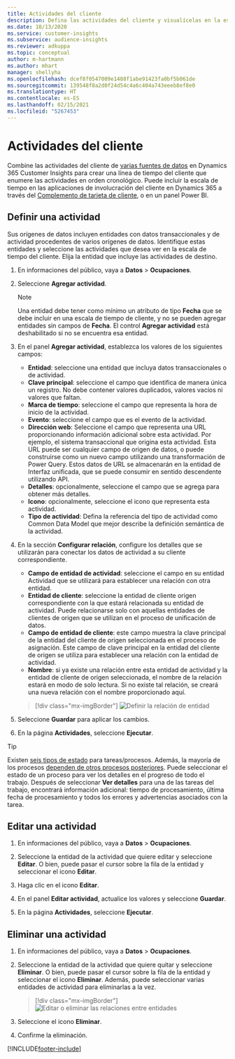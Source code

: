 ```yaml
---
title: Actividades del cliente
description: Defina las actividades del cliente y visualícelas en la escala de tiempo del cliente.
ms.date: 10/13/2020
ms.service: customer-insights
ms.subservice: audience-insights
ms.reviewer: adkuppa
ms.topic: conceptual
author: m-hartmann
ms.author: mhart
manager: shellyha
ms.openlocfilehash: dcef8f0547009e1488f1abe91423fa0bf5b061de
ms.sourcegitcommit: 139548f8a2d0f24d54c4a6c404a743eeeb8ef8e0
ms.translationtype: HT
ms.contentlocale: es-ES
ms.lasthandoff: 02/15/2021
ms.locfileid: "5267453"
---
```

# <a name="customer-activities"></a>Actividades del cliente

Combine las actividades del cliente de [varias fuentes de datos](data-sources.md) en Dynamics 365 Customer Insights para crear una línea de tiempo del cliente que enumere las actividades en orden cronológico. Puede incluir la escala de tiempo en las aplicaciones de involucración del cliente en Dynamics 365 a través del [Complemento de tarjeta de cliente](customer-card-add-in.md), o en un panel Power BI.

## <a name="define-an-activity"></a>Definir una actividad

Sus orígenes de datos incluyen entidades con datos transaccionales y de actividad procedentes de varios orígenes de datos. Identifique estas entidades y seleccione las actividades que desea ver en la escala de tiempo del cliente. Elija la entidad que incluye las actividades de destino.

1. En informaciones del público, vaya a **Datos** > **Ocupaciones**.

1. Seleccione **Agregar actividad**.

   > [!NOTE]
   > Una entidad debe tener como mínimo un atributo de tipo **Fecha** que se debe incluir en una escala de tiempo de cliente, y no se pueden agregar entidades sin campos de **Fecha**. El control **Agregar actividad** está deshabilitado si no se encuentra esa entidad.

1. En el panel **Agregar actividad**, establezca los valores de los siguientes campos:

   - **Entidad**: seleccione una entidad que incluya datos transaccionales o de actividad.
   - **Clave principal**: seleccione el campo que identifica de manera única un registro. No debe contener valores duplicados, valores vacíos ni valores que faltan.
   - **Marca de tiempo**: seleccione el campo que representa la hora de inicio de la actividad.
   - **Evento**: seleccione el campo que es el evento de la actividad.
   - **Dirección web**: Seleccione el campo que representa una URL proporcionando información adicional sobre esta actividad. Por ejemplo, el sistema transaccional que origina esta actividad. Esta URL puede ser cualquier campo de origen de datos, o puede construirse como un nuevo campo utilizando una transformación de Power Query. Estos datos de URL se almacenarán en la entidad de Interfaz unificada, que se puede consumir en sentido descendente utilizando API.
   - **Detalles**: opcionalmente, seleccione el campo que se agrega para obtener más detalles.
   - **Icono**: opcionalmente, seleccione el icono que representa esta actividad.
   - **Tipo de actividad**: Defina la referencia del tipo de actividad como Common Data Model que mejor describe la definición semántica de la actividad.

1. En la sección **Configurar relación**, configure los detalles que se utilizarán para conectar los datos de actividad a su cliente correspondiente.

    - **Campo de entidad de actividad**: seleccione el campo en su entidad Actividad que se utilizará para establecer una relación con otra entidad.
    - **Entidad de cliente**: seleccione la entidad de cliente origen correspondiente con la que estará relacionada su entidad de actividad. Puede relacionarse solo con aquellas entidades de clientes de origen que se utilizan en el proceso de unificación de datos.
    - **Campo de entidad de cliente**: este campo muestra la clave principal de la entidad del cliente de origen seleccionada en el proceso de asignación. Este campo de clave principal en la entidad del cliente de origen se utiliza para establecer una relación con la entidad de actividad.
    - **Nombre**: si ya existe una relación entre esta entidad de actividad y la entidad de cliente de origen seleccionada, el nombre de la relación estará en modo de solo lectura. Si no existe tal relación, se creará una nueva relación con el nombre proporcionado aquí.
   
   > [!div class="mx-imgBorder"]
   > ![Definir la relación de entidad](media/activities-entities-define.png "Definir la relación de entidad")

1. Seleccione **Guardar** para aplicar los cambios.

1. En la página **Actividades**, seleccione **Ejecutar**.

> [!TIP]
> Existen [seis tipos de estado](system.md#status-types) para tareas/procesos. Además, la mayoría de los procesos [dependen de otros procesos posteriores](system.md#refresh-policies). Puede seleccionar el estado de un proceso para ver los detalles en el progreso de todo el trabajo. Después de seleccionar **Ver detalles** para una de las tareas del trabajo, encontrará información adicional: tiempo de procesamiento, última fecha de procesamiento y todos los errores y advertencias asociados con la tarea.

## <a name="edit-an-activity"></a>Editar una actividad

1. En informaciones del público, vaya a **Datos** > **Ocupaciones**.

2. Seleccione la entidad de la actividad que quiere editar y seleccione **Editar**. O bien, puede pasar el cursor sobre la fila de la entidad y seleccionar el icono **Editar**.

3. Haga clic en el icono **Editar**.

4. En el panel **Editar actividad**, actualice los valores y seleccione **Guardar**.

5. En la página **Actividades**, seleccione **Ejecutar**.

## <a name="delete-an-activity"></a>Eliminar una actividad

1. En informaciones del público, vaya a **Datos** > **Ocupaciones**.

2. Seleccione la entidad de la actividad que quiere quitar y seleccione **Eliminar**. O bien, puede pasar el cursor sobre la fila de la entidad y seleccionar el icono **Eliminar**. Además, puede seleccionar varias entidades de actividad para eliminarlas a la vez.
   > [!div class="mx-imgBorder"]
   > ![Editar o eliminar las relaciones entre entidades](media/activities-entities-edit-delete.png "Editar o eliminar las relaciones entre entidades")

3. Seleccione el icono **Eliminar**.

4. Confirme la eliminación.


[!INCLUDE[footer-include](../includes/footer-banner.md)]